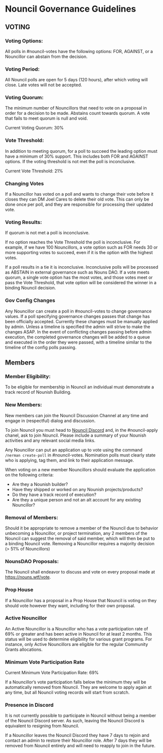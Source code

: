 # Nouncil Governance Guidelines

## VOTING

### Voting Options:

All polls in #nouncil-votes have the following options: FOR, AGAINST, or a Nouncillor can abstain from the decision.

### Voting Period:

All Nouncil polls are open for 5 days (120 hours), after which voting will close. Late votes will not be accepted.

### Voting Quorum: 

The minimum number of Nouncillors that need to vote on a proposal in order for a decision to be made. Abstains count towards quorum. A vote that fails to meet quorum is null and void.

Current Voting Quorum: 30%

### Vote Threshold:

In addition to meeting quorum, for a poll to succeed the leading option must have a minimum of 30% support. This includes both FOR and AGAINST options. If the voting threshold is not met the poll is inconclusive.

Current Vote Threshold: 21%

### Changing Votes

If a Nouncillor has voted on a poll and wants to change their vote before it closes they can DM Joel Cares to delete their old vote. This can only be done once per poll, and they are responsible for processing their updated vote.

### Voting Results:

If quorum is not met a poll is inconclusive.

If no option reaches the Vote Threshold the poll is inconclusive.
For example, if we have 100 Nouncillors, a vote option such as FOR needs 30 or more supporting votes to succeed, even if it is the option with the highest votes.

If a poll results in a tie it is inconclusive.
Inconclusive polls will be processed as ABSTAIN in external governance such as Nouns DAO.
If a vote meets quorum, a single vote option has the most votes, and those votes meet or pass the Vote Threshold, that vote option will be considered the winner in a binding Nouncil decision.

### Gov Config Changes
Any Nouncillor can create a poll in #nouncil-votes to change governance values. If a poll specifying governance changes passes that change has been officially accepted.
Currently these changes must be manually applied by admin. Unless a timeline is specified the admin will strive to make the changes ASAP. In the event of conflicting changes passing before admin execution, the completed governance changes will be added to a queue and executed in the order they were passed, with a timeline similar to the timeline of the config polls passing.

## Members

### Member Eligibility:
To be eligible for membership in Nouncil an individual must demonstrate a track record of Nounish Building.

### New Members:
New members can join the Nouncil Discussion Channel at any time and engage in (respectful) dialog and discussion.

To join Nouncil you must head to [Nouncil Discord](https://discord.gg/FCSBy2SmVS) and, in the #nouncil-apply chanel, ask to join Nouncil. Please include a summary of your Nounish activities and any relevant social media links.

Any Nouncillor can put an application up to vote using the command `/nerman create-poll` in #nouncil-votes. Nomination polls must clearly state who is applying, tag them, and link to their application message.

When voting on a new member Nouncillors should evaluate the application on the following criteria:

- Are they a Nounish builder?
- Have they shipped or worked on any Nounish projects/products?
- Do they have a track record of execution?
- Are they a unique person and not an alt account for any existing Nouncillor?

### Removal of Members: 
Should it be appropriate to remove a member of the Nouncil due to behavior unbecoming a Nouncillor, or project termination, any 2 members of the Nouncil can suggest the removal of said member, which will then be put to a binding Nouncil vote. Removing a Nouncillor requires a majority decision (> 51% of Nouncillors)

### NounsDAO Proposals: 
The Nouncil shall endeavor to discuss and vote on every proposal made at https://nouns.wtf/vote. 

### Prop House
If a Nouncillor has a proposal in a Prop House that Nouncil is voting on they should vote however they want, including for their own proposal.

### Active Nouncillor
An Active Nouncillor is a Nouncillor who has a vote participation rate  of 69% or greater and has been active in Nouncil for at least 2 months.
This status will be used to determine eligibility for various grant programs. For instance, only Active Nouncillors are eligible for the regular Community Grants allocations.

### Minimum Vote Participation Rate
Current Minimum Vote Participation Rate: 69%

If a Nouncillor’s vote participation falls below the minimum they will be automatically removed from Nouncil. They are welcome to apply again at any time, but all Nouncil voting records will start from scratch.



### Presence in Discord
It is not currently possible to participate in Nouncil without being a member of the Nouncil Discord server. As such, leaving the Nouncil Discord is equivalent to resigning from Nouncil.

If a Nouncillor leaves the Nouncil Discord they have 7 days to rejoin and contact an admin to restore their Nouncillor role. After 7 days they will be removed from Nouncil entirely and will need to reapply to join in the future.
